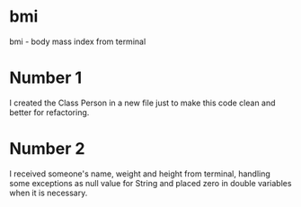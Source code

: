 # bmi
bmi - body mass index from terminal

# Number 1
I created the Class Person in a new file just to make this code clean and better for refactoring.

# Number 2
I received someone's name, weight and height from terminal, handling some exceptions as null value for String and placed zero in double variables when it is necessary.


